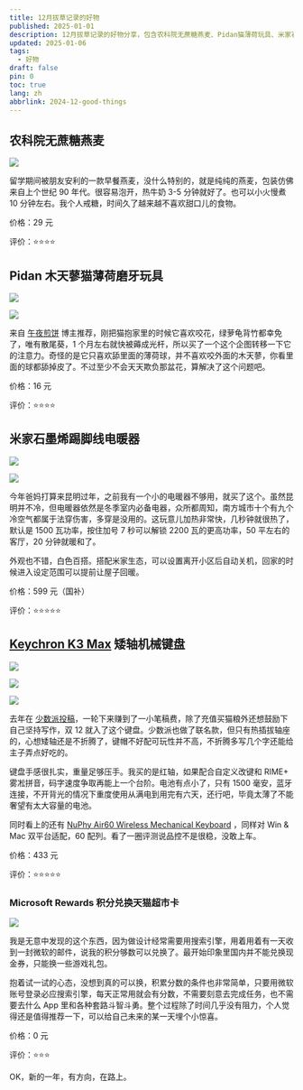```yaml
---
title: 12月拔草记录的好物
published: 2025-01-01
description: 12月拔草记录的好物分享，包含农科院无蔗糖燕麦、Pidan猫薄荷玩具、米家石墨烯电暖器、Keychron K3 Max键盘等好物推荐。
updated: 2025-01-06
tags:
  - 好物
draft: false
pin: 0
toc: true
lang: zh
abbrlink: 2024-12-good-things
---
```


## 农科院无蔗糖燕麦

![](./_images/12月拔草记录的好物-1754594256143.webp)

留学期间被朋友安利的一款早餐燕麦，没什么特别的，就是纯纯的燕麦，包装仿佛来自上个世纪 90 年代。很容易泡开，热牛奶 3-5 分钟就好了。也可以小火慢煮 10 分钟左右。我个人戒糖，时间久了越来越不喜欢甜口儿的食物。

价格：29 元

评价：⭐⭐⭐⭐

## Pidan 木天蓼猫薄荷磨牙玩具

![](./_images/12月拔草记录的好物-1754594265183.webp)

![](./_images/12月拔草记录的好物-1754594270851.webp)

来自 [午夜煎饼](https://sspai.com/u/tfobrtc6/updates) 博主推荐，刚把猫抱家里的时候它喜欢咬花，绿萝龟背竹都幸免了，唯有散尾葵，1 个月左右就快被薅成光杆，所以买了一个这个企图转移一下它的注意力。奇怪的是它只喜欢舔里面的薄荷球，并不喜欢咬外面的木天蓼，你看里面的球都舔掉皮了。不过至少不会天天欺负那盆花，算解决了这个问题吧。

价格：16 元

评价：⭐⭐⭐⭐

## 米家石墨烯踢脚线电暖器

![](./_images/12月拔草记录的好物-1754594281010.webp)

![](./_images/12月拔草记录的好物-1754594288025.webp)

今年爸妈打算来昆明过年，之前我有一个小的电暖器不够用，就买了这个。虽然昆明并不冷，但电暖器依然是冬季室内必备电器，众所都周知，南方城市十个有九个冷空气都属于法穿伤害，多穿是没用的。这玩意儿加热非常快，几秒钟就很热了，默认是 1500 瓦功率，按住加号 7 秒可以解锁 2200 瓦的更高功率，50 平左右的客厅，20 分钟就暖和了。

外观也不错，白色百搭。搭配米家生态，可以设置离开小区后自动关机，回家的时候进入设定范围可以提前让屋子回暖。

价格：599 元（国补）

评价：⭐⭐⭐⭐⭐

## [Keychron K3 Max](https://www.keychron.com/products/keychron-k3-max-qmk-via-wireless-custom-mechanical-keyboard?srsltid=AfmBOorMoKAj_5yPAmRg-PfyFkV-ZdzE7aIVBDyN_hrtkZjRJsGqUyNd) 矮轴机械键盘

![](./_images/12月拔草记录的好物-1754594295218.webp)

![](./_images/12月拔草记录的好物-1754594302229.webp)

![](./_images/12月拔草记录的好物-1754594310075.webp)

去年在 [少数派投稿](https://sspai.com/u/cgartlab/posts)，一轮下来赚到了一小笔稿费，除了充值买猫粮外还想鼓励下自己坚持写作，双 12 就入了这个键盘。少数派也做了联名款，但只有热插拔轴座的，心想矮轴还是不折腾了，键帽不好配可玩性并不高，不折腾多写几个字还能给主子弄点好吃的。

键盘手感很扎实，重量足够压手。我买的是红轴，如果配合自定义改键和 RIME+ 雾凇拼音，码字速度争取再能上一个台阶。电池有点小了，只有 1500 毫安，蓝牙连接，不开背光的情况下重度使用从满电到用完有六天，还行吧，毕竟太薄了不能奢望有太大容量的电池。

同时看上的还有 [NuPhy Air60 Wireless Mechanical Keyboard](https://nuphy.com/products/air60) ，同样对 Win & Mac 双平台适配，60 配列。看了一圈评测说品控不是很稳，没敢上车。

价格：433 元

评价：⭐⭐⭐⭐⭐

### Microsoft Rewards 积分兑换天猫超市卡

![](./_images/12月拔草记录的好物-1754594317374.webp)

我是无意中发现的这个东西，因为做设计经常需要用搜索引擎，用着用着有一天收到一封微软的邮件，说我的积分够数可以兑换了。最开始印象里国内并不能兑换现金券，只能换一些游戏礼包。

抱着试一试的心态，没想到真的可以换，积累分数的条件也非常简单，只要用微软账号登录必应搜索引擎，每天正常用就会有分数，不需要刻意去完成任务，也不需要去什么 App 里和各种套路斗智斗勇。整个过程除了时间几乎没有阻力，个人觉得还是值得推荐一下，可以给自己未来的某一天埋个小惊喜。

价格：0 元

评价：⭐⭐⭐

OK，新的一年，有方向，在路上。